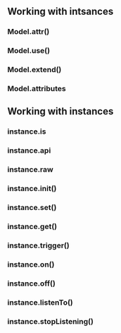 ## Working with intsances

### Model.attr()

### Model.use()

### Model.extend()

### Model.attributes

## Working with instances

### instance.is

### instance.api

### instance.raw

### instance.init()

### instance.set()

### instance.get()

### instance.trigger()

### instance.on()

### instance.off()

### instance.listenTo()

### instance.stopListening()
